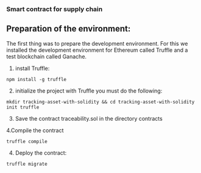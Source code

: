 ### Smart contract for supply chain



## Preparation of the environment:

The first thing was to prepare the development environment. For this we installed the development environment for Ethereum called Truffle and a test blockchain called Ganache.

1.  install Truffle:

```
npm install -g truffle
```

2.  initialize the project with Truffle you must do the following:

```
mkdir tracking-asset-with-solidity && cd tracking-asset-with-solidity
init truffle
```

3. Save the contract traceability.sol in the directory contracts

4.Compile the contract
```
truffle compile
```

4. Deploy the contract: 
```
truffle migrate
```

